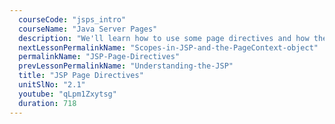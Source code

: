 ```yaml
---
  courseCode: "jsps_intro"
  courseName: "Java Server Pages"
  description: "We'll learn how to use some page directives and how they affect our JSP."
  nextLessonPermalinkName: "Scopes-in-JSP-and-the-PageContext-object"
  permalinkName: "JSP-Page-Directives"
  prevLessonPermalinkName: "Understanding-the-JSP"
  title: "JSP Page Directives"
  unitSlNo: "2.1"
  youtube: "qLpm1Zxytsg"
  duration: 718
---
```

